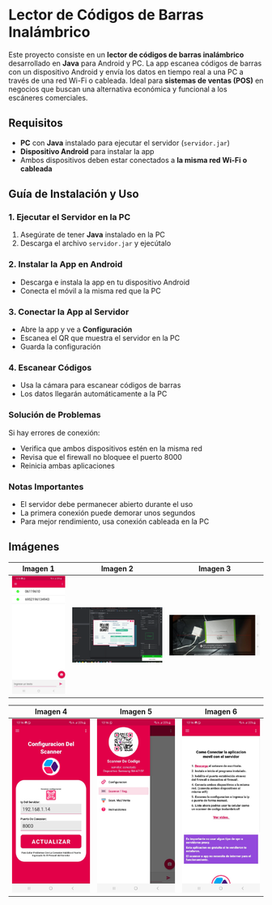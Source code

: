# Lector de Códigos de Barras Inalámbrico

Este proyecto consiste en un **lector de códigos de barras inalámbrico** desarrollado en **Java** para Android y PC. La app escanea códigos de barras con un dispositivo Android y envía los datos en tiempo real a una PC a través de una red Wi-Fi o cableada. Ideal para **sistemas de ventas (POS)** en negocios que buscan una alternativa económica y funcional a los escáneres comerciales.

## Requisitos

- **PC** con **Java** instalado para ejecutar el servidor (`servidor.jar`)
- **Dispositivo Android** para instalar la app
- Ambos dispositivos deben estar conectados a **la misma red Wi-Fi o cableada**

## Guía de Instalación y Uso

### 1. Ejecutar el Servidor en la PC

1. Asegúrate de tener **Java** instalado en la PC
2. Descarga el archivo `servidor.jar` y ejecútalo

### 2. Instalar la App en Android

- Descarga e instala la app en tu dispositivo Android
- Conecta el móvil a la misma red que la PC

### 3. Conectar la App al Servidor

- Abre la app y ve a **Configuración**
- Escanea el QR que muestra el servidor en la PC
- Guarda la configuración

### 4. Escanear Códigos

- Usa la cámara para escanear códigos de barras
- Los datos llegarán automáticamente a la PC

### Solución de Problemas

Si hay errores de conexión:

- Verifica que ambos dispositivos estén en la misma red
- Revisa que el firewall no bloquee el puerto 8000
- Reinicia ambas aplicaciones

### Notas Importantes

- El servidor debe permanecer abierto durante el uso
- La primera conexión puede demorar unos segundos
- Para mejor rendimiento, usa conexión cableada en la PC

## Imágenes

| Imagen 1 | Imagen 2 | Imagen 3 |
|----------|----------|----------|
| ![Imagen 1](capturas/2.jpeg) | ![Imagen 2](capturas/2.png) | ![Imagen 3](capturas/3.jpeg) |

| Imagen 4 | Imagen 5 | Imagen 6 |
|----------|----------|----------|
| ![Imagen 4](capturas/4.jpeg) | ![Imagen 5](capturas/5.jpeg) | ![Imagen 6](capturas/6.jpeg) |



